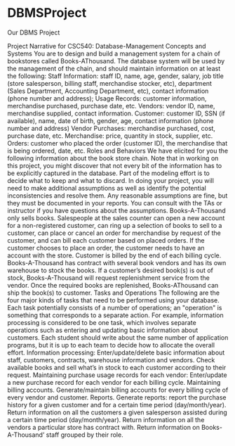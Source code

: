 DBMSProject
===========

Our DBMS Project

Project Narrative for CSC540: Database-Management Concepts and Systems
You are to design and build a management system for a chain of bookstores called Books-AThousand.
The database system will be used by the management of the chain, and should 
maintain information on at least the following:
Staff Information: staff ID, name, age, gender, salary, job title (store salesperson, billing
staff, merchandise stocker, etc), department (Sales Department, Accounting Department, etc),
contact information (phone number and address);
Usage Records: customer information, merchandise purchased, purchase date, etc.
Vendors: vendor ID, name, merchandise supplied, contact information.
Customer: customer ID, SSN (if available), name, date of birth, gender, age, contact
information
(phone number and address)
Vendor Purchases: merchandise purchased, cost, purchase date, etc.
Merchandise: price, quantity in stock, supplier, etc.
Orders: customer who placed the order (customer ID), the merchandise that is being ordered,
date, etc.
Roles and Behaviors
We have elicited for you the following information about the book store chain. Note that in
working on this project, you might discover that not every bit of the information has to be
explicitly captured in the database. Part of the modeling effort is to decide what to keep and
what to discard. In doing your project, you will need to make additional assumptions as well as
identify the potential inconsistencies and resolve them. Any reasonable assumptions are fine,
but they must be documented in your reports. You can consult with the TAs or instructor if you
have questions about the assumptions.
Books-A-Thousand only sells books.
Salespeople at the sales counter can open a new account for a non-registered customer, can
ring up a selection of books to sell to a customer, can place or cancel an order for merchandise
by request of the customer, and can bill each customer based on placed orders.
If the customer chooses to place an order, the customer needs to have an account with the
store. Customer is billed by the end of each billing cycle.
Books-A-Thousand has contract with several book vendors and has its own warehouse to
stock the books. If a customer’s desired book(s) is out of stock, Books-A-Thousand will request
replenishment service from the vendor. Once the required books are replenished, Books-AThousand
can ship the book(s) to customer.
Tasks and Operations
The following are the four major kinds of tasks that need to be performed using your database.
Each task potentially consists of a number of operations; an "operation" is something that
corresponds to a separate action. For example, information processing is considered
to be one task, which involves separate operations such as entering and updating basic
information about customers. Each student should write about the same number of application
programs, but it is up to each team to decide how to allocate the overall effort.
Information processing: Enter/update/delete basic information about staff, customers,
contracts, warehouse information and vendors. Check available books and sell what’s in stock
to each customer according to their request.
Maintaining purchase usage records for each vendor: Enter/update a new purchase
record for each vendor for each billing cycle.
Maintaining billing accounts. Generate/maintain billing accounts for every billing cycle of
every vendor and customer.
Reports. Generate reports: report the purchase history for a given customer and for a
certain time period (day/month/year). Return information on all the customers a given
salesperson assisted during a certain time period (day/month/year). Return information on all
the vendors a particular store has contract with. Return information on Books-A-Thousand’ staff
grouped by their role.